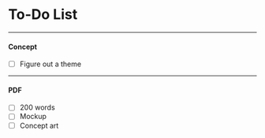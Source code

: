 # To-Do List
___
#### Concept
- [ ] Figure out a theme



___
#### PDF
- [ ] 200 words
- [ ] Mockup
- [ ] Concept art
